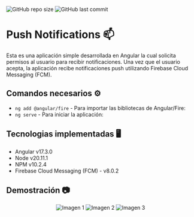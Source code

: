 ![GitHub repo size](https://img.shields.io/github/repo-size/KevinJG994/PushNotifications-Angular-firebase)
![GitHub last commit](https://img.shields.io/github/last-commit/KevinJG994/PushNotifications-Angular-firebase)

# Push Notifications 📫

Esta es una aplicación simple desarrollada en Angular la cual solicita permisos al usuario para recibir notificaciones. Una vez que el usuario acepta, la aplicación recibe notificaciones push utilizando Firebase Cloud Messaging (FCM).

## Comandos necesarios ⚙️

- `ng add @angular/fire` - Para importar las bibliotecas de Angular/Fire:
- `ng serve` - Para iniciar la aplicación: 

## Tecnologias implementadas 🖥️

- Angular v17.3.0
- Node v20.11.1 
- NPM v10.2.4
- Firebase Cloud Messaging (FCM) - v8.0.2


## Demostración 📷

<p align="center">
  <img src="https://github.com/KevinJG994/PushNotifications-Angular-firebase/assets/96546093/17c95b1b-19a6-403b-9142-e280edc12632" alt="Imagen 1">

  <img src="https://github.com/KevinJG994/PushNotifications-Angular-firebase/assets/96546093/56ffdb36-d481-4d06-8c1a-d93c396459ad" alt="Imagen 2">

  <img src="https://github.com/KevinJG994/PushNotifications-Angular-firebase/assets/96546093/64b4815f-8657-4dff-bd85-7d9c71020b29" alt="Imagen 3">
</p>
